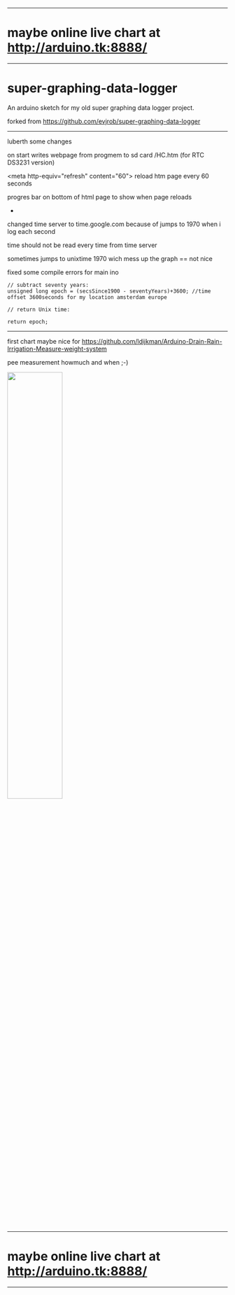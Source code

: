 --------------
# maybe online live chart at http://arduino.tk:8888/
--------------------
# super-graphing-data-logger
An arduino sketch for my old super graphing data logger project.

forked from https://github.com/evjrob/super-graphing-data-logger

--------------------------

luberth some changes

on start writes webpage from progmem to sd card /HC.htm (for RTC DS3231 version)

\<meta http-equiv="refresh" content="60"\> reload htm page every 60 seconds

progres bar on bottom of html page to show when page reloads

-

changed time server to time.google.com  because of jumps to 1970 when i log each second

time should not be read every time from time server

sometimes jumps to unixtime 1970 wich mess up the graph == not nice

fixed some compile errors for main ino

    // subtract seventy years: 
    unsigned long epoch = (secsSince1900 - seventyYears)+3600; //time offset 3600seconds for my location amsterdam europe 
    
    // return Unix time:
    
    return epoch;


---------------------



first chart maybe nice for https://github.com/ldijkman/Arduino-Drain-Rain-Irrigation-Measure-weight-system

pee measurement howmuch and when ;-)

<img src="https://github.com/ldijkman/super-graphing-data-logger/blob/master/images/first_chart.jpg" width="50%" heigth="50%">


--------------
# maybe online live chart at http://arduino.tk:8888/
--------------------
